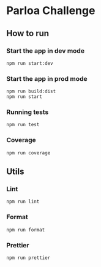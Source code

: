 # Parloa Challenge

## How to run

### Start the app in dev mode

```shell
npm run start:dev
```

### Start the app in prod mode

```shell
npm run build:dist
npm run start
```

### Running tests

```shell
npm run test
```

### Coverage

```shell
npm run coverage
```

## Utils

### Lint

```shell
npm run lint
```

### Format

```shell
npm run format
```

### Prettier

```shell
npm run prettier
```
